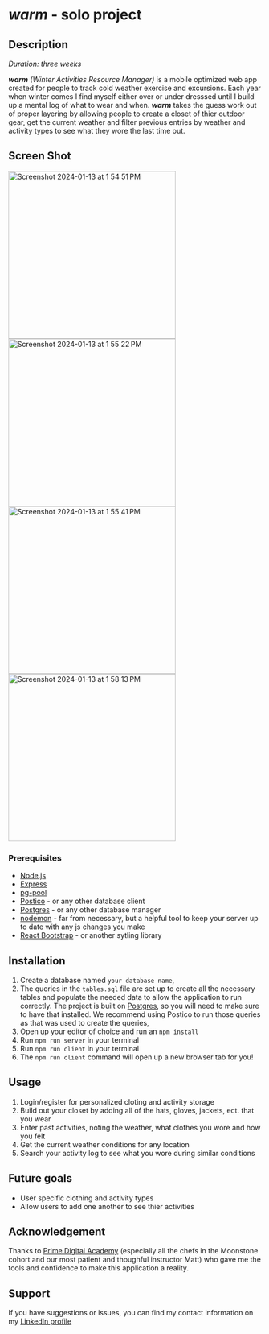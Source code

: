 # _warm_ - solo project

## Description

_Duration: three weeks_

_**warm** (Winter Activities Resource Manager)_ is a mobile optimized web app created for people to track cold weather exercise and excursions. Each year when winter comes I find myself either over or under dresssed until I build up a mental log of what to wear and when. _**warm**_ takes the guess work out of proper layering by allowing people to create a closet of thier outdoor gear, get the current weather and filter previous entries by weather and activity types to see what they wore the last time out. 

## Screen Shot

<img width="333" alt="Screenshot 2024-01-13 at 1 54 51 PM" src="https://github.com/jamesdtwoods/warm-solo-project/assets/142618619/090a1ec1-b590-4e76-af19-4cf3ff9d737a">
<img width="333" alt="Screenshot 2024-01-13 at 1 55 22 PM" src="https://github.com/jamesdtwoods/warm-solo-project/assets/142618619/6cf134d6-f59b-4cf7-8ada-9c7f19bf11da">
<img width="333" alt="Screenshot 2024-01-13 at 1 55 41 PM" src="https://github.com/jamesdtwoods/warm-solo-project/assets/142618619/05f73665-b6e0-407e-ba00-518a61e8e6ab">
<img width="333" alt="Screenshot 2024-01-13 at 1 58 13 PM" src="https://github.com/jamesdtwoods/warm-solo-project/assets/142618619/e700c921-252a-4cae-8aa4-356bb1f0178d">

### Prerequisites

- [Node.js](https://nodejs.org/en/)
- [Express](https://expressjs.com/)
- [pg-pool](https://www.npmjs.com/package/pg-pool)
- [Postico](https://eggerapps.at/postico/v1.php) - or any other database client
- [Postgres](https://www.postgresql.org/) - or any other database manager
- [nodemon](https://www.npmjs.com/package/nodemon) - far from necessary, but a helpful tool to keep your server up to date with any js changes you make
- [React Bootstrap](https://react-bootstrap.netlify.app/) - or another sytling library


## Installation

1. Create a database named `your database name`,
2. The queries in the `tables.sql` file are set up to create all the necessary tables and populate the needed data to allow the application to run correctly. The project is built on [Postgres](https://www.postgresql.org/download/), so you will need to make sure to have that installed. We recommend using Postico to run those queries as that was used to create the queries, 
3. Open up your editor of choice and run an `npm install`
4. Run `npm run server` in your terminal
5. Run `npm run client` in your terminal
6. The `npm run client` command will open up a new browser tab for you!

## Usage

1. Login/register for personalized cloting and activity storage
2. Build out your closet by adding all of the hats, gloves, jackets, ect. that you wear
3. Enter past activities, noting the weather, what clothes you wore and how you felt
4. Get the current weather conditions for any location
5. Search your activity log to see what you wore during similar conditions

## Future goals
* User specific clothing and activity types
* Allow users to add one another to see thier activities

## Acknowledgement
Thanks to [Prime Digital Academy](www.primeacademy.io) (especially all the chefs in the Moonstone cohort and our most patient and thoughful instructor Matt) who gave me the tools and confidence to make this application a reality.

## Support
If you have suggestions or issues, you can find my contact information on my [LinkedIn profile](https://www.linkedin.com/in/james-d-t-woods/)
